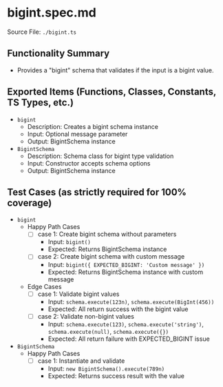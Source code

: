 # bigint.spec.md

Source File: `./bigint.ts`

## Functionality Summary
- Provides a "bigint" schema that validates if the input is a bigint value.

## Exported Items (Functions, Classes, Constants, TS Types, etc.)
- `bigint`
  - Description: Creates a bigint schema instance
  - Input: Optional message parameter
  - Output: BigintSchema instance
- `BigintSchema`
  - Description: Schema class for bigint type validation
  - Input: Constructor accepts schema options
  - Output: BigintSchema instance

## Test Cases (as strictly required for 100% coverage)
- `bigint`
  - Happy Path Cases
    - [ ] case 1: Create bigint schema without parameters
      - Input: `bigint()`
      - Expected: Returns BigintSchema instance
    - [ ] case 2: Create bigint schema with custom message
      - Input: `bigint({ EXPECTED_BIGINT: 'Custom message' })`
      - Expected: Returns BigintSchema instance with custom message
  - Edge Cases
    - [ ] case 1: Validate bigint values
      - Input: `schema.execute(123n)`, `schema.execute(BigInt(456))`
      - Expected: All return success with the bigint value
    - [ ] case 2: Validate non-bigint values
      - Input: `schema.execute(123)`, `schema.execute('string')`, `schema.execute(null)`, `schema.execute({})`
      - Expected: All return failure with EXPECTED_BIGINT issue
- `BigintSchema`
  - Happy Path Cases
    - [ ] case 1: Instantiate and validate
      - Input: `new BigintSchema().execute(789n)`
      - Expected: Returns success result with the value
